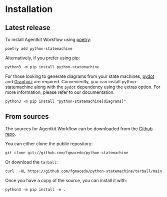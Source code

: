 # Installation


## Latest release

To install Agentkit Workflow using [poetry](https://python-poetry.org/):

```shell
poetry add python-statemachine
```

Alternatively, if you prefer using [pip](https://pip.pypa.io):

```shell
python3 -m pip install python-statemachine
```

For those looking to generate diagrams from your state machines, [pydot](https://github.com/pydot/pydot) and [Graphviz](https://graphviz.org/) are required.
Conveniently, you can install python-statemachine along with the `pydot` dependency using the extras option.
For more information, please refer to our documentation.

```shell
python3 -m pip install "python-statemachine[diagrams]"
```



## From sources

The sources for Agentkit Workflow can be downloaded from the [Github repo](https://github.com/fgmacedo/python-statemachine).

You can either clone the public repository:

```shell
git clone git://github.com/fgmacedo/python-statemachine
```

Or download the `tarball`:

```shell
curl  -OL https://github.com/fgmacedo/python-statemachine/tarball/main
```

Once you have a copy of the source, you can install it with:

```shell
python3 -m pip install -e .
```
